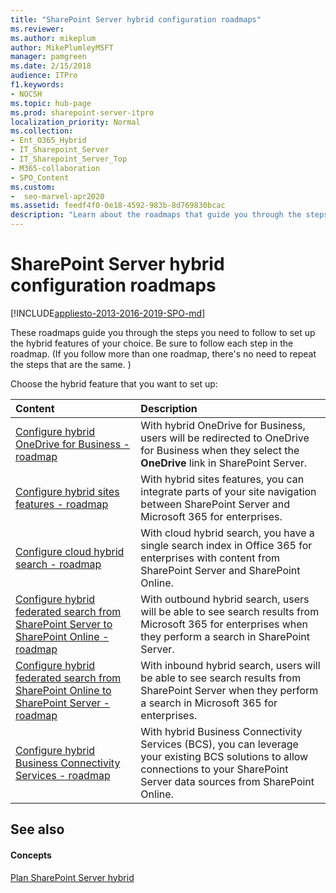 ```yaml
---
title: "SharePoint Server hybrid configuration roadmaps"
ms.reviewer: 
ms.author: mikeplum
author: MikePlumleyMSFT
manager: pamgreen
ms.date: 2/15/2018
audience: ITPro
f1.keywords:
- NOCSH
ms.topic: hub-page
ms.prod: sharepoint-server-itpro
localization_priority: Normal
ms.collection:
- Ent_O365_Hybrid
- IT_Sharepoint_Server
- IT_Sharepoint_Server_Top
- M365-collaboration
- SPO_Content
ms.custom:
-  seo-marvel-apr2020
ms.assetid: feedf4f0-0e18-4592-983b-8d769830bcac
description: "Learn about the roadmaps that guide you through the steps you need to follow to set up your chosen SharePoint Server hybrid solution."
---
```


# SharePoint Server hybrid configuration roadmaps

[!INCLUDE[appliesto-2013-2016-2019-SPO-md](../includes/appliesto-2013-2016-2019-SPO-md.md)] 
  
These roadmaps guide you through the steps you need to follow to set up the hybrid features of your choice. Be sure to follow each step in the roadmap. (If you follow more than one roadmap, there's no need to repeat the steps that are the same. )
  
Choose the hybrid feature that you want to set up:
  
|**Content**|**Description**|
|:-----|:-----|
|[Configure hybrid OneDrive for Business - roadmap](configure-hybrid-onedrive-for-businessroadmap.md) <br/> |With hybrid OneDrive for Business, users will be redirected to OneDrive for Business when they select the **OneDrive** link in SharePoint Server.  <br/> |
|[Configure hybrid sites features - roadmap](configure-hybrid-sites-featuresroadmap.md) <br/> |With hybrid sites features, you can integrate parts of your site navigation between SharePoint Server and Microsoft 365 for enterprises.  <br/> |
|[Configure cloud hybrid search - roadmap](configure-cloud-hybrid-searchroadmap.md) <br/> |With cloud hybrid search, you have a single search index in Office 365 for enterprises with content from SharePoint Server and SharePoint Online.  <br/> |
|[Configure hybrid federated search from SharePoint Server to SharePoint Online - roadmap](configure-hybrid-federated-search-sharepoint-serverroadmap.md) <br/> |With outbound hybrid search, users will be able to see search results from Microsoft 365 for enterprises when they perform a search in SharePoint Server.  <br/> |
|[Configure hybrid federated search from SharePoint Online to SharePoint Server - roadmap](configure-hybrid-federated-search-sharepoint-onlineroadmap.md) <br/> |With inbound hybrid search, users will be able to see search results from SharePoint Server when they perform a search in Microsoft 365 for enterprises.  <br/> |
|[Configure hybrid Business Connectivity Services - roadmap](configure-hybrid-business-connectivity-servicesroadmap.md) <br/> |With hybrid Business Connectivity Services (BCS), you can leverage your existing BCS solutions to allow connections to your SharePoint Server data sources from SharePoint Online.  <br/> |
   
## See also

#### Concepts

[Plan SharePoint Server hybrid](plan-sharepoint-server-hybrid.md)


